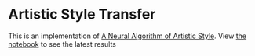 # Artistic Style Transfer

This is an implementation of [A Neural Algorithm of Artistic Style](https://arxiv.org/pdf/1508.06576.pdf). View [the notebook](https://github.com/jvans1/neural-network-style-generation/blob/master/Style%20Transfer.ipynb) to see the latest results 
